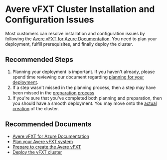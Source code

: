 <properties
    pageTitle="Avere vFXT Cluster Installation and Configuration Issues"
    description="Resolve issues with Avere vFXT cluster installation and configuration."
    infoBubbleText="Avere vFXT Cluster Installation and Configuration Issues"
    authors="jbut"
    ms.author="jebutl"
    displayOrder="1"
    articleId="averevfxt-clusterinstallationandconfiguration"
    diagnosticScenario=""
    selfHelpType="generic"
    supportTopicIds="32609687"
    resourceTags=""
    productPesIds="16506"
    cloudEnvironments="public"
/>

# Avere vFXT Cluster Installation and Configuration Issues

Most customers can resolve installation and configuration issues by following the [Avere vFXT for Azure Documentation](https://docs.microsoft.com/azure/avere-vfxt/).  You need to plan your deployment, fulfill prerequisites, and finally deploy the cluster.

## **Recommended Steps**

1. Planning your deployment is important. If you haven't already, please spend time reviewing our document regarding [planning for your deployment](https://docs.microsoft.com/azure/avere-vfxt/avere-vfxt-deploy-plan).
2. If a step wasn't missed in the planning process, then a step may have been missed in the [preparation process](https://docs.microsoft.com/azure/avere-vfxt/avere-vfxt-prereqs)
3. If you're sure that you've completed both planning and preparation, then you should have a smooth deployment. You may move onto the [actual creation](https://docs.microsoft.com/azure/avere-vfxt/avere-vfxt-deploy) of the cluster.

## **Recommended Documents**

* [Avere vFXT for Azure Documentation](https://docs.microsoft.com/azure/avere-vfxt/)
* [Plan your Avere vFXT system](https://docs.microsoft.com/azure/avere-vfxt/avere-vfxt-deploy-plan)
* [Prepare to create the Avere vFXT](https://docs.microsoft.com/azure/avere-vfxt/avere-vfxt-prereqs)
* [Deploy the vFXT cluster](https://docs.microsoft.com/azure/avere-vfxt/avere-vfxt-deploy)

